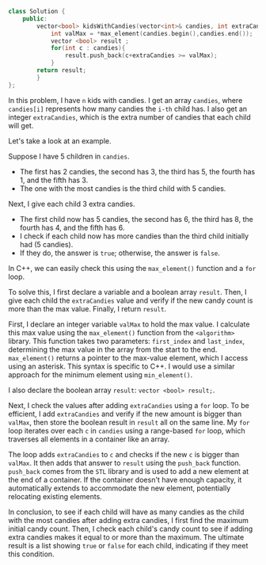 ```cpp
class Solution {
    public:
        vector<bool> kidsWithCandies(vector<int>& candies, int extraCandies) {
            int valMax = *max_element(candies.begin(),candies.end());
            vector <bool> result ;
            for(int c : candies){
                result.push_back(c+extraCandies >= valMax);
            }
        return result;
        }
};
```
In this problem, I have `n` kids with candies. I get an array `candies`, where `candies[i]` represents how many candies the `i-th` child has. I also get an integer `extraCandies`, which is the extra number of candies that each child will get.

Let's take a look at an example.

Suppose I have 5 children in `candies`. 
- The first has 2 candies, the second has 3, the third has 5, the fourth has 1, and the fifth has 3.
- The one with the most candies is the third child with 5 candies.

Next, I give each child 3 extra candies. 
- The first child now has 5 candies, the second has 6, the third has 8, the fourth has 4, and the fifth has 6.
- I check if each child now has more candies than the third child initially had (5 candies).
- If they do, the answer is `true`; otherwise, the answer is `false`.

In C++, we can easily check this using the `max_element()` function and a `for` loop.

To solve this, I first declare a variable and a boolean array `result`. Then, I give each child the `extraCandies` value and verify if the new candy count is more than the max value. Finally, I return `result`.

First, I declare an integer variable `valMax` to hold the max value. I calculate this max value using the `max_element()` function from the `<algorithm>` library. This function takes two parameters: `first_index` and `last_index`, determining the max value in the array from the start to the end. `max_element()` returns a pointer to the max-value element, which I access using an asterisk. This syntax is specific to C++. I would use a similar approach for the minimum element using `min_element()`.

I also declare the boolean array `result`: `vector <bool> result;`.

Next, I check the values after adding `extraCandies` using a `for` loop. To be efficient, I add `extraCandies` and verify if the new amount is bigger than `valMax`, then store the boolean result in `result` all on the same line. My `for` loop iterates over each `c` in `candies` using a range-based `for` loop, which traverses all elements in a container like an array.

The loop adds `extraCandies` to `c` and checks if the new `c` is bigger than `valMax`. It then adds that answer to `result` using the `push_back` function. `push_back` comes from the `STL` library and is used to add a new element at the end of a container. If the container doesn't have enough capacity, it automatically extends to accommodate the new element, potentially relocating existing elements.

In conclusion, to see if each child will have as many candies as the child with the most candies after adding extra candies, I first find the maximum initial candy count. Then, I check each child's candy count to see if adding extra candies makes it equal to or more than the maximum. The ultimate result is a list showing `true` or `false` for each child, indicating if they meet this condition.
